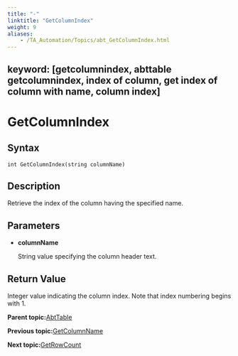 ```yaml
--- 
title: "-"
linktitle: "GetColumnIndex"
weight: 9
aliases: 
    - /TA_Automation/Topics/abt_GetColumnIndex.html
---
```

keyword: [getcolumnindex, abttable getcolumnindex, index of column, get index of column with name, column index]
---

# GetColumnIndex

## Syntax

`int GetColumnIndex(string columnName)`

## Description

Retrieve the index of the column having the specified name.

## Parameters

-   **columnName**

    String value specifying the column header text.


## Return Value

Integer value indicating the column index. Note that index numbering begins with 1.

**Parent topic:**[AbtTable](/TA_Automation/Topics/abt_AbtTable.html)

**Previous topic:**[GetColumnName](/TA_Automation/Topics/abt_GetColumnName_13.html)

**Next topic:**[GetRowCount](/TA_Automation/Topics/abt_GetRowCount_13.html)

